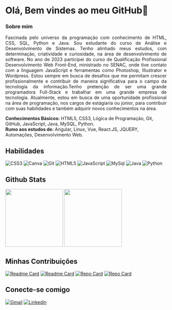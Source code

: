 # Olá, Bem vindes ao meu GitHub👋

### Sobre mim 

<div>
<p align="justify"> Fascinada pelo universo da programação com conhecimento de HTML, CSS, SQL, Python e Java. Sou estudante do curso de Análise e Desenvolvimento de Sistemas. Tenho alinhado meus estudos, com determinação, criatividade e curiosidade, na área de desenvolvimento de software. No ano de 2023 participei do curso de Qualificação Profissional Desenvolvimento Web Front-End, ministrado no SENAC, onde tive contato com a linguagem JavaScript e ferramentas como Photoshop, Illustrator
e Wordpress. Estou sempre em busca de desafios que me permitam crescer profissionalmente e contribuir de maneira significativa para o campo da tecnologia da informação.Tenho pretenção de ser uma grande programadora Full-Stack e trabalhar em uma grande empresa de tecnologia. Atualmente, estou em busca de uma oportunidade profissional na área de programação, nos cargos de estágiaria ou júnior, para contribuir com suas habilidades e também adquirir novos conhecimentos na área.

<b>Conhecimentos Básicos:</b> HTML5, CSS3, Lógica de Programação, Git, GitHub, JavaScript, Java, MySQL, Python. <br>
<b>Rumo aos estudos de:</b> Angular, Linux, Vue, React.JS, JQUERY, Automações, Desenvolvimento Web. </p>
</div>

## Habilidades 

![CSS3](https://img.shields.io/badge/CSS3-1572B6?style=for-the-badge&logo=css3&logoColor=white)
![Canva](https://img.shields.io/badge/Canva-%2300C4CC.svg?&style=for-the-badge&logo=Canva&logoColor=white)
![Git](https://img.shields.io/badge/GIT-E44C30?style=for-the-badge&logo=git&logoColor=white)
![HTML5](https://img.shields.io/badge/HTML5-E34F26?style=for-the-badge&logo=html5&logoColor=white)
![JavaScript](https://img.shields.io/badge/JavaScript-323330?style=for-the-badge&logo=javascript&logoColor=F7DF1E)
![MySql](https://img.shields.io/badge/MySQL-20232A?logo=mysql&logoColor=white&style=for-the-badge)
![Java](https://img.shields.io/badge/Java-ED8B00?logo=java&logoColor=white&style=for-the-badge)
![Python](https://img.shields.io/badge/Python-3776AB?logo=python&logoColor=white&style=for-the-badge)

## Github Stats

<div>
  <img height="180em" src="https://github-readme-stats.vercel.app/api?username=meaeduarda&show_icons=true&theme=midnight-purple&include_all_commits=true&count_private=true"/>
  <img height="180em" src="https://github-readme-stats.vercel.app/api/top-langs/?username=meaeduarda&layout=compact&langs_count=16&theme=midnight-purple"/>
</div>


## Minhas Contribuições

[![Readme Card](https://github-readme-stats.vercel.app/api/pin/?username=meaeduarda&repo=meaeduardacurriculogithub.io&theme=midnight-purple)](https://github.com/meaeduarda/meaeduardacurriculogithub.io)
[![Readme Card](https://github-readme-stats.vercel.app/api/pin/?username=meaeduarda&repo=LeitorDePensamento&theme=midnight-purple)](https://github.com/meaeduarda/LeitorDePensamento)
[![Repo Card](https://github-readme-stats.vercel.app/api/pin/?username=meaeduarda&repo=Bd_oficina&bg_color=000&border_color=30A3DC&show_icons=true&icon_color=30A3DC&title_color=E94D5F&text_color=FFF)](https://github.com/meaeduarda/Bd_oficina)
[![Repo Card](https://github-readme-stats.vercel.app/api/pin/?username=meaeduarda&repo=sitelegendary&bg_color=000&border_color=30A3DC&show_icons=true&icon_color=30A3DC&title_color=E94D5F&text_color=FFF)](https://github.com/meaeduarda/sitelegendary)


## Conecte-se comigo
<a href="https://mail.google.com/mail/u/0/#sent?compose=GTvVlcSHwsMmrTJrfCVBNHSBtCvhDWkbwfPHxLNTtkqFgdNGVzDqlvCFmLGSrZLQTFpZKMHNPxVzj" target="_blank">![Gmail](https://img.shields.io/badge/Gmail-D14836?style=for-the-badge&logo=gmail&logoColor=white)</a>
<a href="https://www.linkedin.com/in/maria-eduarda-araújo-724bb71ba/" target="_blank">![Linkedin](https://img.shields.io/badge/LinkedIn-0077B5?style=for-the-badge&logo=linkedin&logoColor=white)</a>







